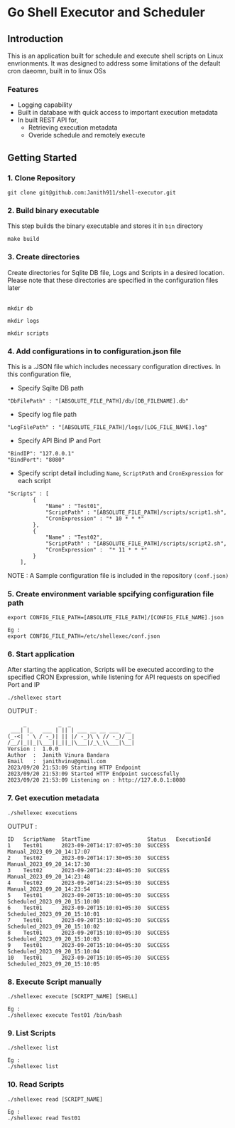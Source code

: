 # Go Shell Executor and Scheduler
## Introduction
This is an application built for schedule and execute shell scripts on Linux envrionments. It was designed to address some limitations of the default cron daeomn, built in to linux OSs
### Features
- Logging capability
- Built in database with quick access to important execution metadata
- In built REST API for,
  - Retrieving execution metadata
  - Overide schedule and remotely execute
## Getting Started
### 1. Clone Repository
```
git clone git@github.com:Janith911/shell-executor.git
```
### 2. Build binary executable
This step builds the binary executable and stores it in ```bin``` directory
```
make build
```
### 3. Create directories
Create directories for Sqlite DB file, Logs and Scripts in a desired location. Please note that these directories are specified in the configuration files later <br />
<br />
```
mkdir db
```
```
mkdir logs
```
```
mkdir scripts
```
### 4. Add configurations in to configuration.json file
This is a .JSON file which includes necessary configuration directives. In this configuration file,<br />
- Specify Sqilte DB path<br />
```
"DbFilePath" : "[ABSOLUTE_FILE_PATH]/db/[DB_FILENAME].db"
```
- Specify log file path<br />
```
"LogFilePath" : "[ABSOLUTE_FILE_PATH]/logs/[LOG_FILE_NAME].log"
```
- Specify API Bind IP and Port<br />
```
"BindIP": "127.0.0.1"
"BindPort": "8080"
```
- Specify script detail including ```Name```, ```ScriptPath``` and ```CronExpression``` for each script<br />
```
"Scripts" : [
        {
            "Name" : "Test01",
            "ScriptPath" : "[ABSOLUTE_FILE_PATH]/scripts/script1.sh",
            "CronExpression" : "* 10 * * *"
        },
        {
            "Name" : "Test02",
            "ScriptPath" : "[ABSOLUTE_FILE_PATH]/scripts/script2.sh",
            "CronExpression" :  "* 11 * * *"
        }
    ],
```
NOTE : A Sample configuration file is included in the repository ```(conf.json)```
### 5. Create environment variable spcifying configuration file path
```
export CONFIG_FILE_PATH=[ABSOLUTE_FILE_PATH]/[CONFIG_FILE_NAME].json

Eg :
export CONFIG_FILE_PATH=/etc/shellexec/conf.json
```
### 6. Start application
After starting the application, Scripts will be executed according to the specified CRON Expression, while listening for API requests on specified Port and IP
```
./shellexec start
```
OUTPUT : 
```
     _          _  _
 ___| |_   ___ | || | ___ __ __ ___  __
(_-<| ' \ / -_)| || |/ -_)\ \ // -_)/ _|
/__/|_||_|\___||_||_|\___|/_\_\\___|\__|
Version :  1.0.0
Author  :  Janith Vinura Bandara
Email   :  janithvinu@gmail.com
2023/09/20 21:53:09 Starting HTTP Endpoint
2023/09/20 21:53:09 Started HTTP Endpoint successfully
2023/09/20 21:53:09 Listening on : http://127.0.0.1:8080
```
### 7. Get execution metadata
```
./shellexec executions
```
OUTPUT : 
```
ID   ScriptName  StartTime                  Status   ExecutionId                    
1    Test01      2023-09-20T14:17:07+05:30  SUCCESS  Manual_2023_09_20_14:17:07     
2    Test02      2023-09-20T14:17:30+05:30  SUCCESS  Manual_2023_09_20_14:17:30     
3    Test02      2023-09-20T14:23:48+05:30  SUCCESS  Manual_2023_09_20_14:23:48     
4    Test02      2023-09-20T14:23:54+05:30  SUCCESS  Manual_2023_09_20_14:23:54     
5    Test01      2023-09-20T15:10:00+05:30  SUCCESS  Scheduled_2023_09_20_15:10:00  
6    Test01      2023-09-20T15:10:01+05:30  SUCCESS  Scheduled_2023_09_20_15:10:01  
7    Test01      2023-09-20T15:10:02+05:30  SUCCESS  Scheduled_2023_09_20_15:10:02  
8    Test01      2023-09-20T15:10:03+05:30  SUCCESS  Scheduled_2023_09_20_15:10:03  
9    Test01      2023-09-20T15:10:04+05:30  SUCCESS  Scheduled_2023_09_20_15:10:04  
10   Test01      2023-09-20T15:10:05+05:30  SUCCESS  Scheduled_2023_09_20_15:10:05
```
### 8. Execute Script manually
```
./shellexec execute [SCRIPT_NAME] [SHELL]

Eg :
./shellexec execute Test01 /bin/bash
```
### 9. List Scripts
```
./shellexec list

Eg :
./shellexec list
```
### 10. Read Scripts
```
./shellexec read [SCRIPT_NAME]

Eg :
./shellexec read Test01
```
